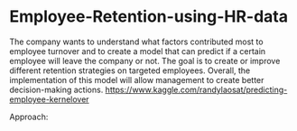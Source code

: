 # Employee-Retention-using-HR-data
The company wants to understand what factors contributed most to employee turnover and to create a model that can predict if a certain employee will leave the company or not. The goal is to create or improve different retention strategies on targeted employees. Overall, the implementation of this model will allow management to create better decision-making actions.
https://www.kaggle.com/randylaosat/predicting-employee-kernelover

Approach:

